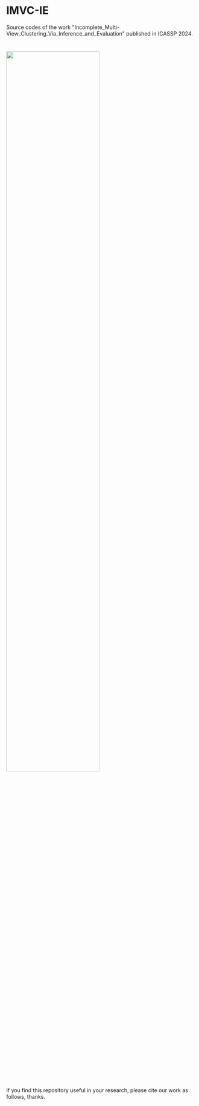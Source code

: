 # IMVC-IE
Source codes of the work "Incomplete_Multi-View_Clustering_Via_Inference_and_Evaluation" published in ICASSP 2024.

# <img src="./Framework_DV-MSC.png" width="70%">


If you find this repository useful in your research, please cite our work as follows, thanks.


